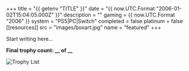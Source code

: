 +++
title = "{{ getenv "TITLE" }}"
date = "{{ now.UTC.Format "2006-01-02T15:04:05.000Z" }}"
description = ""
gaming = {{ now.UTC.Format "2006" }}
system = "PS5|PC|Switch"
completed = false
platinum = false
[[resources]]
src = "images/boxart.jpg"
name = "featured"
+++

Start writing here...

**Final trophy count: __ of __**

![Trophy List](images/trophies.jpg)
